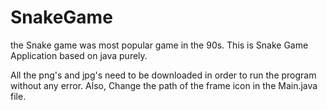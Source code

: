 # SnakeGame
the Snake game was most popular game in the 90s. 
This is Snake Game Application based on java purely. 

All the png's and jpg's need to be downloaded in order to run the program without any error.
Also, Change the path of the frame icon in the Main.java file.
